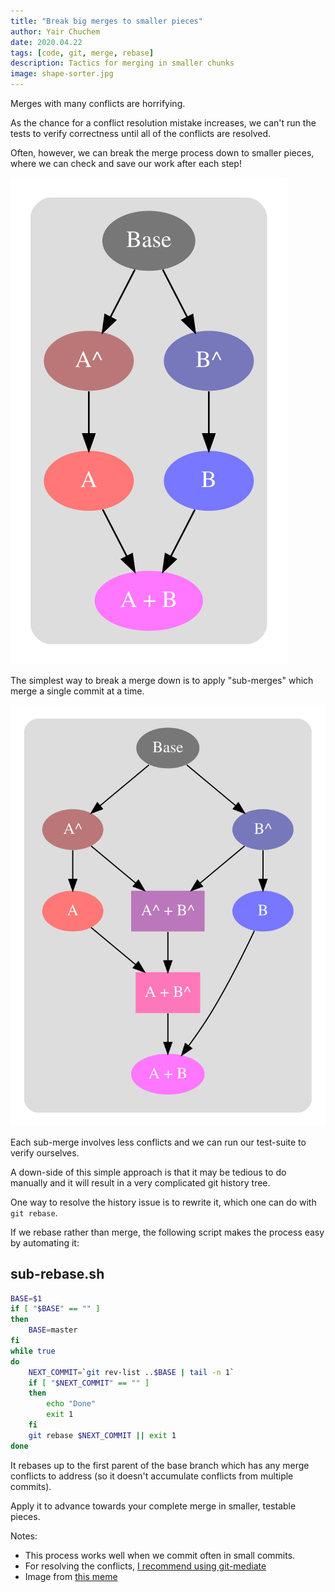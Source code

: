 ```yaml
---
title: "Break big merges to smaller pieces"
author: Yair Chuchem
date: 2020.04.22
tags: [code, git, merge, rebase]
description: Tactics for merging in smaller chunks
image: shape-sorter.jpg
---
```


Merges with many conflicts are horrifying.

As the chance for a conflict resolution mistake increases, we can't run the tests to verify correctness until all of the conflicts are resolved.

Often, however, we can break the merge process down to smaller pieces, where we can check and save our work after each step!

![Git merge](/images/merge.svg)

The simplest way to break a merge down is to apply "sub-merges" which merge a single commit at a time.

![Git merge with sub-merges](/images/sub-merge.svg)

Each sub-merge involves less conflicts and we can run our test-suite to verify ourselves.

A down-side of this simple approach is that it may be tedious to do manually and it will result in a very complicated git history tree.

One way to resolve the history issue is to rewrite it, which one can do with `git rebase`.

If we rebase rather than merge, the following script makes the process easy by automating it:

## sub-rebase.sh

```Bash
BASE=$1
if [ "$BASE" == "" ]
then
    BASE=master
fi
while true
do
    NEXT_COMMIT=`git rev-list ..$BASE | tail -n 1`
    if [ "$NEXT_COMMIT" == "" ]
    then
        echo "Done"
        exit 1
    fi
    git rebase $NEXT_COMMIT || exit 1
done
```

It rebases up to the first parent of the base branch which has any merge conflicts to address (so it doesn't accumulate conflicts from multiple commits).

Apply it to advance towards your complete merge in smaller, testable pieces.

Notes:

* This process works well when we commit often in small commits.
* For resolving the conflicts, [I recommend using git-mediate](/posts/git-mediate-stops-fear)
* Image from [this meme](https://www.reddit.com/r/funny/comments/ub7x3/fail_shape_sorter_college_campus_level/)
